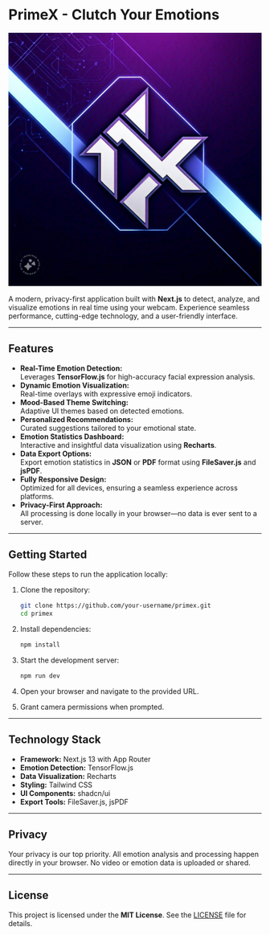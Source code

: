 
# PrimeX  - Clutch Your Emotions

![](./images/3.jpeg)

A modern, privacy-first application built with **Next.js** to detect, analyze, and visualize emotions in real time using your webcam. Experience seamless performance, cutting-edge technology, and a user-friendly interface.  

---

## Features  

- **Real-Time Emotion Detection:**  
  Leverages **TensorFlow.js** for high-accuracy facial expression analysis.  
- **Dynamic Emotion Visualization:**  
  Real-time overlays with expressive emoji indicators.  
- **Mood-Based Theme Switching:**  
  Adaptive UI themes based on detected emotions.  
- **Personalized Recommendations:**  
  Curated suggestions tailored to your emotional state.  
- **Emotion Statistics Dashboard:**  
  Interactive and insightful data visualization using **Recharts**.  
- **Data Export Options:**  
  Export emotion statistics in **JSON** or **PDF** format using **FileSaver.js** and **jsPDF**.  
- **Fully Responsive Design:**  
  Optimized for all devices, ensuring a seamless experience across platforms.  
- **Privacy-First Approach:**  
  All processing is done locally in your browser—no data is ever sent to a server.  

---

## Getting Started  

Follow these steps to run the application locally:  

1. Clone the repository:  
   ```bash  
   git clone https://github.com/your-username/primex.git  
   cd primex  
   ```  

2. Install dependencies:  
   ```bash  
   npm install  
   ```  

3. Start the development server:  
   ```bash  
   npm run dev  
   ```  

4. Open your browser and navigate to the provided URL.  

5. Grant camera permissions when prompted.  

---

## Technology Stack  

- **Framework:** Next.js 13 with App Router  
- **Emotion Detection:** TensorFlow.js  
- **Data Visualization:** Recharts  
- **Styling:** Tailwind CSS  
- **UI Components:** shadcn/ui  
- **Export Tools:** FileSaver.js, jsPDF  

---

## Privacy  

Your privacy is our top priority. All emotion analysis and processing happen directly in your browser. No video or emotion data is uploaded or shared.  

---

## License  

This project is licensed under the **MIT License**. See the [LICENSE](./LICENSE) file for details.  
